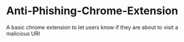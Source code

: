 # Anti-Phishing-Chrome-Extension
A basic chrome extension to let users know if they are about to visit a malicious URI
